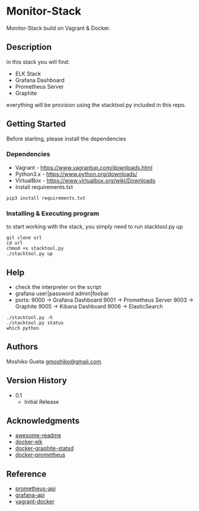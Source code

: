 # Monitor-Stack

Monitor-Stack build on Vagrant & Docker.

## Description

in this stack you will find: 
* ELK Stack
* Grafana Dashboard
* Prometheus Server
* Graphite

everything will be provision using the stacktool.py included in this repo. 

## Getting Started

Before starting, please install the dependencies

### Dependencies

* Vagrant - https://www.vagrantup.com/downloads.html
* Python3.x - https://www.python.org/downloads/
* VirtualBox - https://www.virtualbox.org/wiki/Downloads
* Install requirements.txt 

```
pip3 install requirements.txt

```

### Installing & Executing program

to start working with the stack, you simply need to run stacktool.py up

```
git clone url
cd url
chmod +x stacktool.py
./stacktool.py up
```

## Help

* check the interpreter on the script
* grafana user|password admin|foobar
* ports:
9000 -> Grafana Dashboard
9001 -> Prometheus Server
9003 -> Graphite
9005 -> Kibana Dashboard
9006 -> ElasticSearch

```
./stacktool.py -h
./stacktool.py status
which python
```

## Authors

Moshiko Gueta gmoshiko@gmail.com

## Version History

* 0.1
    * Initial Release

## Acknowledgments

* [awesome-readme](https://github.com/matiassingers/awesome-readme)
* [docker-elk](https://github.com/deviantony/docker-elk)
* [docker-graphite-statsd](https://github.com/hopsoft/docker-graphite-statsd)
* [docker-prometheus](https://github.com/vegasbrianc/prometheus)

## Reference

* [prometheus-api](https://prometheus.io/docs/prometheus/latest/querying/api/)
* [grafana-api](http://docs.grafana.org/http_api/auth/)
* [vagrant-docker](https://www.vagrantup.com/docs/provisioning/docker.html)
